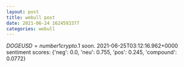 ```yaml
--- 
layout: post 
title: webull post 
date: 2021-06-24 1624593377 
categories: webull 
--- 
```

$DOGEUSD   = number 1 crypto . 1$ soon.	2021-06-25T03:12:16.962+0000
sentiment scores: {'neg': 0.0, 'neu': 0.755, 'pos': 0.245, 'compound': 0.0772}